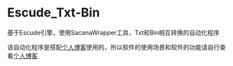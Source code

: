 # Escude_Txt-Bin
基于Escude引擎，使用SacanaWrapper工具，Txt和Bin相互转换的自动化程序

该自动化程序是搭配[个人博客](https://pxbang.github.io/2024/04/13/galgame的全自动免费AI汉化-Escude引擎/)使用的，所以软件的使用场景和软件的功能请自行查看[个人博客](https://pxbang.github.io/2024/04/13/galgame的全自动免费AI汉化-Escude引擎/)
